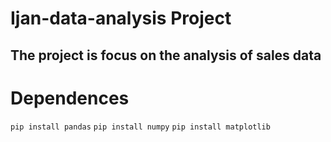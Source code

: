 # Ijan-data-analysis Project 
## The project is focus on the analysis of sales data 

# Dependences
`pip install pandas`
`pip install numpy`
`pip install matplotlib`
